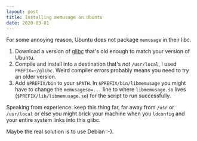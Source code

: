 ```yaml
---
layout: post
title: Installing memusage on Ubuntu
date: 2020-03-01
---
```

For some annoying reason, Ubuntu does not package `memusage` in their libc.

1. Download a version of [glibc](https://www.gnu.org/software/libc/sources.html)
   that's old enough to match your version of Ubuntu.
2. Compile and install into a destination that's *not* `/usr/local`, I used
    `PREFIX=~/glibc`. Weird compiler errors probably means you need to try an
    older version.
3. Add `$PREFIX/bin` to your `$PATH`. In `$PREFIX/bin/libmemusage` you might
   have to change the `memusageso=...` line to where `libmemusage.so` lives
   (`$PREFIX/lib/libmemusage.so`) for the script to run successfully.

Speaking from experience: keep this thing far, far away from `/usr` or
`/usr/local` or else you might brick your machine when you `ldconfig` and your
entire system links into this glibc.

Maybe the real solution is to use Debian :-).

